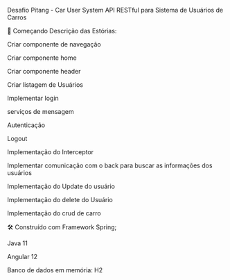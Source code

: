 Desafio Pitang - Car User System
API RESTful para Sistema de Usuários de Carros

🚀 Começando
Descrição das Estórias:

Criar componente de navegação

Criar componente home

Criar componente header

Criar listagem de Usuários

Implementar login

serviços de mensagem

Autenticação

Logout

Implementação do Interceptor

Implementar comunicação com o back para buscar as informações dos usuários

Implementação do Update do usuário

Implementação do delete do Usuário

Implementação do crud de carro


🛠️ Construído com
Framework Spring;

Java 11

Angular 12

Banco de dados em memória: H2
